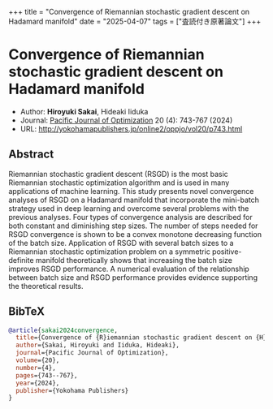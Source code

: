 +++
title = "Convergence of Riemannian stochastic gradient descent on Hadamard manifold"
date = "2025-04-07"
tags = ["査読付き原著論文"]
+++

# Convergence of Riemannian stochastic gradient descent on Hadamard manifold
- Author: **Hiroyuki Sakai**, Hideaki Iiduka
- Journal: [Pacific Journal of Optimization](http://www.ybook.co.jp/pjo.html) 20 (4): 743-767 (2024)
- URL: http://yokohamapublishers.jp/online2/oppjo/vol20/p743.html

## Abstract
Riemannian stochastic gradient descent (RSGD) is the most basic Riemannian stochastic optimization algorithm and is used in many applications of machine learning. This study presents novel convergence analyses of RSGD on a Hadamard manifold that incorporate the mini-batch strategy used in deep learning and overcome several problems with the previous analyses. Four types of convergence analysis are described for both constant and diminishing step sizes. The number of steps needed for RSGD convergence is shown to be a convex monotone decreasing function of the batch size. Application of RSGD with several batch sizes to a Riemannian stochastic optimization problem on a symmetric positive-definite manifold theoretically shows that increasing the batch size improves RSGD performance. A numerical evaluation of the relationship between batch size and RSGD performance provides evidence supporting the theoretical results.

## BibTeX
```bibtex
@article{sakai2024convergence,
  title={Convergence of {R}iemannian stochastic gradient descent on {H}adamard manifolds},
  author={Sakai, Hiroyuki and Iiduka, Hideaki},
  journal={Pacific Journal of Optimization},
  volume={20},
  number={4},
  pages={743--767},
  year={2024},
  publisher={Yokohama Publishers}
}
```
